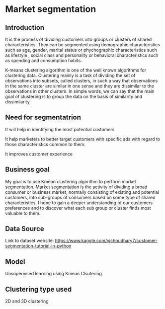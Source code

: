 # Market segmentation

## Introduction

It is the process of dividing customers into groups or clusters  of shared characteristics. They can be segmented using demographic characteristics such as  age, gender, marital status or phychographic characteristics such as  lifestyle , social class and personality or behavioral characteristics such as spending and consumption habits.

K-means clustering algorithm is one of the well known algorithms for clustering data. Clustering mainly is a task of dividing the set of observations into subsets, called clusters, in such a way that observations in the same cluster are similar in one sense and they are dissimilar to the observations in other clusters. In simple words, we can say that the main goal of clustering is to group the data on the basis of similarity and dissimilarity.


## Need for segmentatrion

It will help in identifying the most potential customers

It help marketers to better target customers with specific ads with regard to those characteristics common to them.

It improves customer experience

## Business goal

My goal is to use Kmean clustering algorithm to perform market segmentation. Market segmentation is the activity of dividing a broad consumer or business market, normally consisting of existing and potential customers, into sub-groups of consumers based on some type of shared characteristics. I hope to gain a deeper understanding of our customers preferences and to discover what each sub group or cluster finds most valuable to them.

## Data Source

Link to dataset website: https://www.kaggle.com/vjchoudhary7/customer-segmentation-tutorial-in-python

## Model

Unsupervised learning using Kmean Clsutering

## Clustering type used  

2D and 3D clustering

